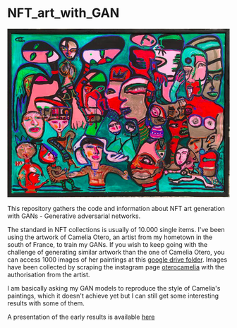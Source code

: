 # NFT_art_with_GAN

![camelia otero](cameliaotero.png)

This repository gathers the code and information about NFT art generation with GANs - Generative adversarial networks. 

The standard in NFT collections is usually of 10.000 single items. I've been using the artwork of Camelia Otero, an artist from my hometown in the south of France, to train my GANs. If you wish to keep going with the challenge of generating similar artwork than the one of Camelia Otero, you can access 1000 images of her paintings at this [google drive folder](https://drive.google.com/drive/folders/1WOVu6DzE3v9pb40NqbKlFE282EJjPdrD?usp=sharing). Images have been collected by scraping the instagram page [oterocamelia](https://www.instagram.com/oterocamelia/?hl=en) with the authorisation from the artist.

I am basically asking my GAN models to reproduce the style of Camelia's paintings, which it doesn't achieve yet but I can still get some interesting results with some of them. 

A presentation of the early results is available [here](https://youtu.be/KO8MXMN6oL4)
